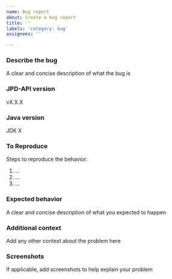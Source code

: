 ```yaml
---
name: Bug report
about: Create a bug report
title: ''
labels: 'category: bug'
assignees: ''

---
```


### Describe the bug
A clear and concise description of what the bug is

### JPD-API version
vX.X.X

### Java version
JDK X

### To Reproduce
Steps to reproduce the behavior:
1. ...
2. ...
3. ...

### Expected behavior
A clear and concise description of what you expected to happen

### Additional context
Add any other context about the problem here

### Screenshots
If applicable, add screenshots to help explain your problem

